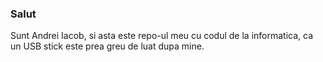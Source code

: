 ### Salut

Sunt Andrei Iacob, si asta este repo-ul meu cu codul de la informatica, ca un USB stick este prea greu de luat dupa mine.

